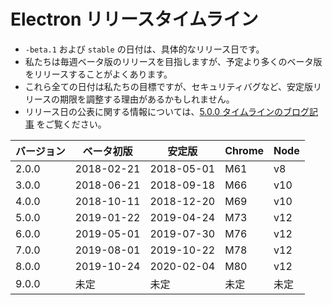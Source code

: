 # Electron リリースタイムライン

* `-beta.1` および `stable` の日付は、具体的なリリース日です。
* 私たちは毎週ベータ版のリリースを目指しますが、予定より多くのベータ版をリリースすることがよくあります。
* これら全ての日付は私たちの目標ですが、セキュリティバグなど、安定版リリースの期限を調整する理由があるかもしれません。
* リリース日の公表に関する情報については、[5.0.0 タイムラインのブログ記事](https://electronjs.org/blog/electron-5-0-timeline) をご覧ください。

| バージョン | ベータ初版      | 安定版        | Chrome | Node |
| ----- | ---------- | ---------- | ------ | ---- |
| 2.0.0 | 2018-02-21 | 2018-05-01 | M61    | v8   |
| 3.0.0 | 2018-06-21 | 2018-09-18 | M66    | v10  |
| 4.0.0 | 2018-10-11 | 2018-12-20 | M69    | v10  |
| 5.0.0 | 2019-01-22 | 2019-04-24 | M73    | v12  |
| 6.0.0 | 2019-05-01 | 2019-07-30 | M76    | v12  |
| 7.0.0 | 2019-08-01 | 2019-10-22 | M78    | v12  |
| 8.0.0 | 2019-10-24 | 2020-02-04 | M80    | v12  |
| 9.0.0 | 未定         | 未定         | 未定     | 未定   |
